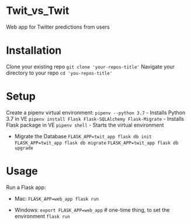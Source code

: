 # Twit_vs_Twit
Web app for Twitter predictions from users


# Installation


Clone your existing repo `git clone 'your-repos-title'`
Navigate your directory to your repo `cd 'you-repos-title'`


# Setup


Create a pipenv virtual environment:
`pipenv --python 3.7` - Installs Python 3.7 in VE
`pipenv install Flask Flask-SQLAlchemy Flask-Migrate` - Installs Flask package in VE
`pipenv shell` - Starts the virtual environment

- Migrate the Database
  `FLASK_APP=twit_app flask db init`
  `FLASK_APP=twit_app flask db migrate`
  `FLASK_APP=twit_app flask db upgrade`

# Usage

Run a Flask app:
- Mac:
    `FLASK_APP=web_app flask run`

- Windows:
    `export FLASK_APP=web_app` # one-time thing, to set the environment
    `flask run`
